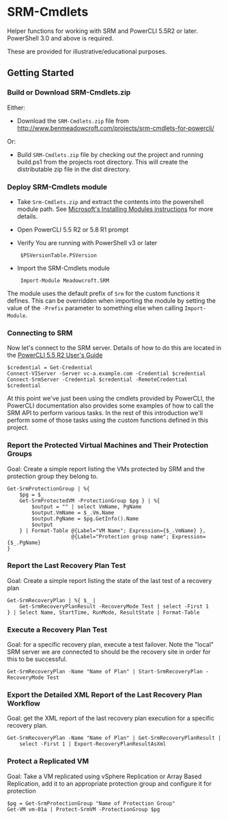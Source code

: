 # SRM-Cmdlets

Helper functions for working with SRM and PowerCLI 5.5R2 or later. PowerShell 3.0 and above is required.

These are provided for illustrative/educational purposes.


## Getting Started

### Build or Download SRM-Cmdlets.zip

Either:

 - Download the `SRM-Cmdlets.zip` file from http://www.benmeadowcroft.com/projects/srm-cmdlets-for-powercli/

Or:

 - Build `SRM-Cmdlets.zip` file by checking out the project and running build.ps1 from the projects root directory. This will create the distributable zip file in the dist directory.

### Deploy SRM-Cmdlets module

 - Take `Srm-Cmdlets.zip` and extract the contents into the powershell module path. See [Microsoft's Installing Modules instructions](http://msdn.microsoft.com/en-us/library/dd878350) for more details.
 - Open PowerCLI 5.5 R2 or 5.8 R1 prompt
 - Verify You are running with PowerShell v3 or later

        $PSVersionTable.PSVersion

 - Import the SRM-Cmdlets module

        Import-Module Meadowcroft.SRM

The module uses the default prefix of `Srm` for the custom functions it defines. This can be overridden when importing the module by setting the value of the `-Prefix` parameter to something else when calling `Import-Module`.

### Connecting to SRM

Now let's connect to the SRM server. Details of how to do this are located in the [PowerCLI 5.5 R2 User's Guide](http://pubs.vmware.com/vsphere-55/topic/com.vmware.powercli.ug.doc/GUID-A5F206CF-264D-4565-8CB9-4ED1C337053F.html)

    $credential = Get-Credential
    Connect-VIServer -Server vc-a.example.com -Credential $credential
    Connect-SrmServer -Credential $credential -RemoteCredential $credential

At this point we've just been using the cmdlets provided by PowerCLI, the PowerCLI documentation also provides some examples of how to call the SRM API to perform various tasks. In the rest of this introduction we'll perform some of those tasks using the custom functions defined in this project.

### Report the Protected Virtual Machines and Their Protection Groups

Goal: Create a simple report listing the VMs protected by SRM and the protection group they belong to.

    Get-SrmProtectionGroup | %{
        $pg = $_
        Get-SrmProtectedVM -ProtectionGroup $pg } | %{
            $output = "" | select VmName, PgName
            $output.VmName = $_.Vm.Name
            $output.PgName = $pg.GetInfo().Name
            $output
        } | Format-Table @{Label="VM Name"; Expression={$_.VmName} },
                         @{Label="Protection group name"; Expression={$_.PgName}
    }

### Report the Last Recovery Plan Test

Goal: Create a simple report listing the state of the last test of a recovery plan

    Get-SrmRecoveryPlan | %{ $_ |
        Get-SrmRecoveryPlanResult -RecoveryMode Test | select -First 1
    } | Select Name, StartTime, RunMode, ResultState | Format-Table


### Execute a Recovery Plan Test

Goal: for a specific recovery plan, execute a test failover. Note the "local" SRM server we are connected to should be the recovery site in order for this to be successful.

    Get-SrmRecoveryPlan -Name "Name of Plan" | Start-SrmRecoveryPlan -RecoveryMode Test

### Export the Detailed XML Report of the Last Recovery Plan Workflow

Goal: get the XML report of the last recovery plan execution for a specific recovery plan.

    Get-SrmRecoveryPlan -Name "Name of Plan" | Get-SrmRecoveryPlanResult |
        select -First 1 | Export-RecoveryPlanResultAsXml

### Protect a Replicated VM

Goal: Take a VM replicated using vSphere Replication or Array Based Replication, add it to an appropriate protection group and configure it for protection

    $pg = Get-SrmProtectionGroup "Name of Protection Group"
    Get-VM vm-01a | Protect-SrmVM -ProtectionGroup $pg
